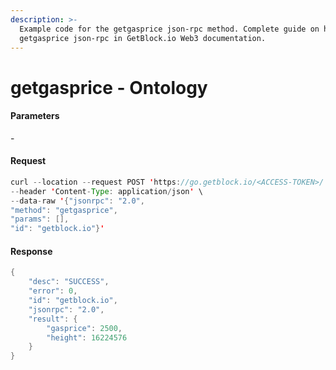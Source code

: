 ```yaml
---
description: >-
  Example code for the getgasprice json-rpc method. Сomplete guide on how to use
  getgasprice json-rpc in GetBlock.io Web3 documentation.
---
```


# getgasprice - Ontology

#### Parameters

\-

#### Request

```java
curl --location --request POST 'https://go.getblock.io/<ACCESS-TOKEN>/' \
--header 'Content-Type: application/json' \ 
--data-raw '{"jsonrpc": "2.0",
"method": "getgasprice",
"params": [],
"id": "getblock.io"}'
```

#### Response

```java
{
    "desc": "SUCCESS",
    "error": 0,
    "id": "getblock.io",
    "jsonrpc": "2.0",
    "result": {
        "gasprice": 2500,
        "height": 16224576
    }
}
```
